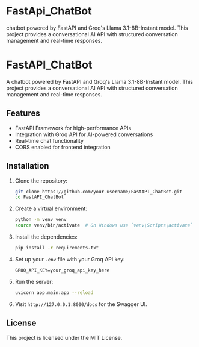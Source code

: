 # FastApi_ChatBot
 chatbot powered by FastAPI and Groq's Llama 3.1-8B-Instant model. This project provides a conversational AI API with structured conversation management and real-time responses.


# FastAPI_ChatBot

A chatbot powered by FastAPI and Groq's Llama 3.1-8B-Instant model. This project provides a conversational AI API with structured conversation management and real-time responses.

## Features
- FastAPI Framework for high-performance APIs
- Integration with Groq API for AI-powered conversations
- Real-time chat functionality
- CORS enabled for frontend integration

## Installation
1. Clone the repository:
    ```sh
    git clone https://github.com/your-username/FastAPI_ChatBot.git
    cd FastAPI_ChatBot
    ```

2. Create a virtual environment:
    ```sh
    python -m venv venv
    source venv/bin/activate  # On Windows use `venv\Scripts\activate`
    ```

3. Install the dependencies:
    ```sh
    pip install -r requirements.txt
    ```

4. Set up your `.env` file with your Groq API key:
    ```
    GROQ_API_KEY=your_groq_api_key_here
    ```

5. Run the server:
    ```sh
    uvicorn app.main:app --reload
    ```

6. Visit `http://127.0.0.1:8000/docs` for the Swagger UI.

## License
This project is licensed under the MIT License.
